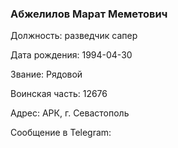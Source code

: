 ### Абжелилов Марат Меметович

Должность: разведчик сапер

Дата рождения: 1994-04-30

Звание: Рядовой

Воинская часть: 12676

Адрес: АРК, г. Севастополь

Сообщение в Telegram: []()
